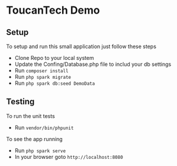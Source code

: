 # ToucanTech Demo

## Setup
To setup and run this small application just follow these steps

 - Clone Repo to your local system
 - Update the Confing/Database.php file to includ your db settings
 - Run `composer install`
 - Run `php spark migrate`
 - Run `php spark db:seed DemoData`
 
## Testing
  To run the unit tests 
 - Run `vendor/bin/phpunit`
 
  To see the app running
 - Run `php spark serve`
 - In your browser goto `http://localhost:8080`
 
